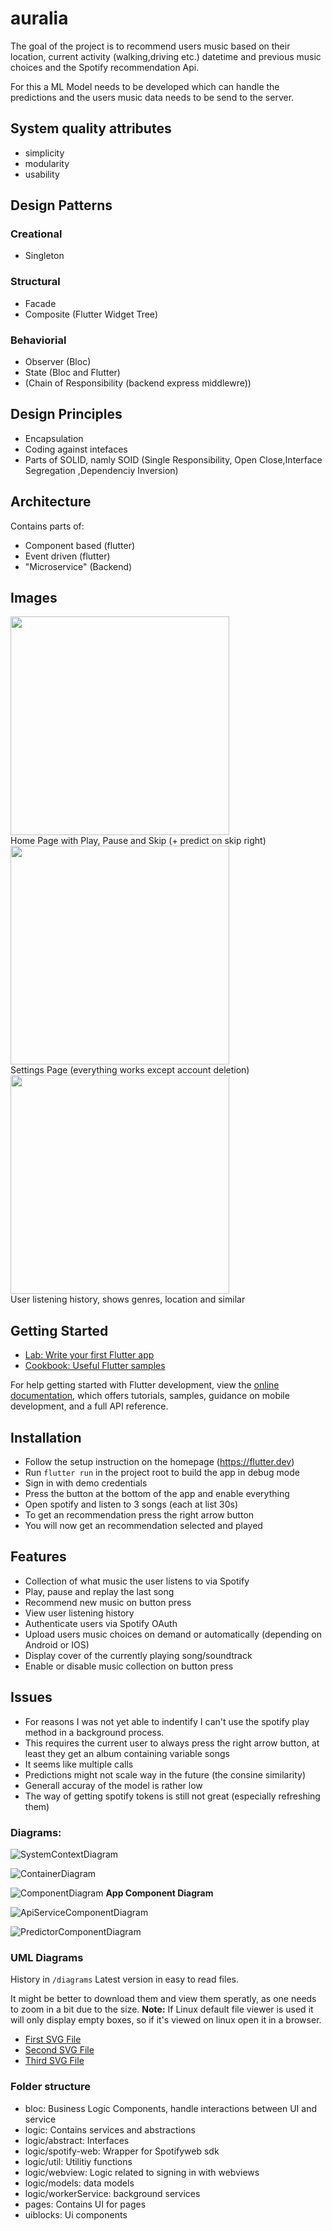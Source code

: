 # auralia

The goal of the project is to recommend users music based on their location, current activity (walking,driving etc.) datetime and previous music choices and the Spotify recommendation Api.

For this a ML Model needs to be developed which can handle the predictions and the users music data needs to be send to the server.

## System quality attributes

- simplicity
- modularity
- usability

## Design Patterns

### Creational

- Singleton

### Structural
- Facade
- Composite (Flutter Widget Tree)

### Behaviorial

- Observer (Bloc)
- State (Bloc and Flutter)
- (Chain of Responsibility (backend express middlewre))

## Design Principles
- Encapsulation
- Coding against intefaces
- Parts of SOLID, namly SOID (Single Responsibility, Open Close,Interface Segregation ,Dependenciy Inversion)

## Architecture
Contains parts of:
- Component based (flutter)
- Event driven (flutter)
- "Microservice" (Backend)


## Images


<img src="./diagrams/home.jpeg" height="350px">
<br>
Home Page with Play, Pause and Skip (+ predict on skip right)

<img src="./diagrams/settings.jpeg" height="350px">
<br>
Settings Page (everything works except account deletion)

<img src="./diagrams/history.jpeg" width="350px">
<br>
User listening history, shows genres, location and similar


## Getting Started

- [Lab: Write your first Flutter app](https://docs.flutter.dev/get-started/codelab)
- [Cookbook: Useful Flutter samples](https://docs.flutter.dev/cookbook)

For help getting started with Flutter development, view the
[online documentation](https://docs.flutter.dev/), which offers tutorials,
samples, guidance on mobile development, and a full API reference.


## Installation

- Follow the setup instruction on the homepage (https://flutter.dev)
- Run `flutter run` in the project root to build the app in debug mode
- Sign in with demo credentials
- Press the button at the bottom of the app and enable everything
- Open spotify and listen to 3 songs (each at list 30s)
- To get an recommendation press the right arrow button
- You will now get an recommendation selected and played


## Features

- Collection of what music the user listens to via Spotify
- Play, pause and replay the last song
- Recommend new music on button press
- View user listening history
- Authenticate users via Spotify OAuth
- Upload users music choices on demand or automatically (depending on Android or IOS)
- Display cover of the currently playing song/soundtrack
- Enable or disable music collection on button press

## Issues
- For reasons I was not yet able to indentify I can't use the spotify play method in a background process.
- This requires the current user to always press the right arrow button, at least they get an album containing variable songs 
- It seems like multiple calls 
- Predictions might not scale way in the future (the consine similarity)
- Generall accuray of the model is rather low
- The way of getting spotify tokens is still not great (especially refreshing them)

### Diagrams:
![SystemContextDiagram](./diagrams/SystemContext.drawio.png)

![ContainerDiagram](./diagrams/ContainerDiagram.drawio.png)

![ComponentDiagram](./diagrams/AppComponentDiagram.drawio.png)
**App Component Diagram**

![ApiServiceComponentDiagram](./diagrams/ApiServiceComponentDiagram.drawio.png)

![PredictorComponentDiagram](./diagrams/PredictorComponentDiagram.drawio.png)

### UML Diagrams
History in `/diagrams`
Latest version in easy to read files.

It might be better to download them and view them speratly, as one needs to zoom in a bit due to the size.
**Note:** If Linux default file viewer is used it will only display empty boxes, so if it's viewed on linux open it in a browser.
 
- [First SVG File](./diagrams/output-4-1.svg)
- [Second SVG File](./diagrams/output-4-2.svg)
- [Third SVG File](./diagrams/output-4-3.svg)


### Folder structure
- bloc: Business Logic Components, handle interactions between UI and service
- logic: Contains services and abstractions
- logic/abstract: Interfaces
- logic/spotify-web: Wrapper for Spotifyweb sdk
- logic/util: Utilitiy functions
- logic/webview: Logic related to signing in with webviews
- logic/models: data models
- logic/workerService: background services
- pages: Contains UI for pages
- uiblocks: Ui components